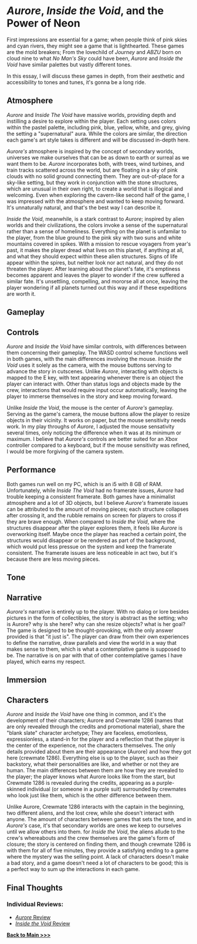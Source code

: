# *Aurore*, *Inside the Void*, and the Power of Neon

First impressions are essential for a game; when people think of pink skies and cyan rivers, they might see a game that is lighthearted. These games are the mold breakers; From the lovechild of *Journey* and *ABZU* born on cloud nine to what *No Man's Sky* could have been, *Aurore* and *Inside the Void* have similar palettes but vastly different tones. 

In this essay, I will discuss these games in depth, from their aesthetic and accessibility to tones and tunes, it's gonna be a long ride. 

## Atmosphere
*Aurore* and *Inside The Void* have massive worlds, providing depth and instilling a desire to explore within the player. Each setting uses colors within the pastel palette, including pink, blue, yellow, white, and grey, giving the setting a "supernatural" aura. While the colors are similar, the direction each game's art style takes is different and will be discussed in-depth here. 

*Aurore's* atmosphere is inspired by the concept of secondary worlds, universes we make ourselves that can be as down to earth or surreal as we want them to be. *Aurore* incorporates both, with trees, wind turbines, and train tracks scattered across the world, but are floating in a sky of pink clouds with no solid ground connecting them. They are out-of-place for a sky-like setting, but they work in conjunction with the stone structures, which are unusual in their own right, to create a world that is illogical and welcoming. Even when exploring the cavern-like second half of the game, I was impressed with the atmosphere and wanted to keep moving forward. It's unnaturally natural, and that's the best way I can describe it.

*Inside the Void*, meanwhile, is a stark contrast to *Aurore*; inspired by alien worlds and their civilizations, the colors invoke a sense of the supernatural rather than a sense of homeliness. Everything on the planet is unfamilar to the player, from the blue ground to the pink sky with two suns and white mountains covered in spikes. With a mission to rescue voyagers from year's past, it makes the player dread what lives on this planet, if anything at all, and what they should expect within these alien structures. Signs of life appear within the spires, but neither look nor act natural, and they do not threaten the player. After learning about the planet's fate, it's emptiness becomes apparent and leaves the player to wonder if the crew suffered a similar fate. It's unsettling, compelling, and mororse all at once, leaving the player wondering if all planets turned out this way and if these expeditions are worth it.

## Gameplay

## Controls
*Aurore* and *Inside the Void* have similar controls, with differences between them concerning their gameplay. The WASD control scheme functions well in both games, with the main differences involving the mouse. *Inside the Void* uses it solely as the camera, with the mouse buttons serving to advance the story in cutscenes. Unlike *Aurore*, interacting with objects is mapped to the E key, with text appearing whenever there is an object the player can interact with. Other than status logs and objects made by the crew, interactions that would require input occur automatically, leaving the player to immerse themselves in the story and keep moving forward.

Unlike *Inside the Void*, the mouse is the center of *Aurore's* gameplay. Serving as the game's camera, the mouse buttons allow the player to resize objects in their vicinity. It works on paper, but the mouse sensitivity needs work. In my play throughs of *Aurore*, I adjusted the mouse sensativity several times, only noticing the difference when it was at its minimum or maximum. I believe that *Aurore's* controls are better suited for an *Xbox* controller compared to a keyboard, but if the mouse sensitivity was refined, I would be more forgiving of the camera system.

## Performance
Both games run well on my PC, which is an i5 with 8 GB of RAM. Unfortunately, while *Inside The Void* had no framerate issues, *Aurore* had trouble keeping a consistent framerate. Both games have a minimalist atmosphere and a lot of 3D objects, but I believe *Aurore's* framerate issues can be attributed to the amount of moving pieces; each structure collapses after crossing it, and the rubble remains on screen for players to cross if they are brave enough. When compared to *Inside the Void*, where the structures disappear after the player explores them, it feels like *Aurore* is overworking itself. Maybe once the player has reached a certain point, the structures wculd disappear or be rendered as part of the background, which would put less pressue on the system and keep the framerate consistent. The framerate issues are less noticeable in act two, but it's because there are less moving pieces. 

## Tone

## Narrative
*Aurore's* narrative is entirely up to the player. With no dialog or lore besides pictures in the form of collectibles, the story is abstract as the setting; who is Aurore? why is she here? why can she resize objects? what is her goal? The game is designed to be thought-provoking, with the only answer provided is that "it just is". The player can draw from their own experiences to define the narrative, draw parallels and view the world in a way that makes sense to them, which is what a contemplative game is supposed to be. The narrative is on par with that of other contemplative games I have played, which earns my respect.


## Immersion

## Characters
*Aurore* and *Inside the Void* have one thing in common, and it's the development of their characters; Aurore and Crewmate 1286 (names that are only revealed through the credits and promotional material), share the "blank slate" character archetype; They are faceless, emotionless, expressionless, a stand-in for the player and a reflection that the player is the center of the experience, not the characters themselves. The only details provided about them are their appearance (Aurore) and how they got here (crewmate 1286). Everything else is up to the player, such as their backstory, what their personalities are like, and whether or not they are human. The main differences between them are how they are revealed to the player; the player knows what Aurore looks like from the start, but Crewmate 1286 is revealed during the credits, appearing as a purple-skinned individual (or someone in a purple suit) surrounded by crewmates who look just like them, which is the other difference between them.

Unlike Aurore, Crewmate 1286 interacts with the captain in the beginning, two different aliens, and the lost crew, while she doesn't interact with anyone. The amount of characters between games that sets the tone, and in *Aurore's* case, it's that secondary worlds are ones we keep to ourselves until we allow others into them. for *Inside the Void*, the aliens allude to the crew's whereabouts and the crew themselves are the game's form of closure; the story is centered on finding them, and though crewmate 1286 is with them for all of five minutes, they provide a satisfying ending to a game where the mystery was the selling point. A lack of characters doesn't make a bad story, and a game doesn't need a lot of characters to be good; this is a perfect way to sum up the interactions in each game.

## Final Thoughts

### Individual Reviews:
* [*Aurore* Review](https://arrowarchive.github.io/arrow-school/digit100/aurore.html)
* [*Inside the Void* Review](https://arrowarchive.github.io/arrow-school/digit100/review2.html)

**[Back to Main >>>](https://arrowarchive.github.io/arrow-school/)**
